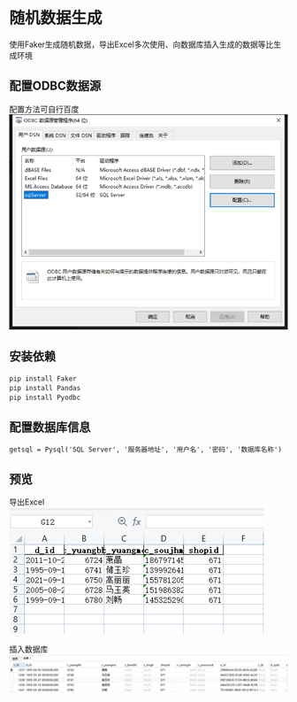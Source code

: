 # 随机数据生成
使用Faker生成随机数据，导出Excel多次使用、向数据库插入生成的数据等比生成环境

## 配置ODBC数据源

配置方法可自行百度
![ODBC](png/0.png)


## 安装依赖
`pip install Faker`  
`pip install Pandas`  
`pip install Pyodbc`  



## 配置数据库信息
`
getsql = Pysql('SQL Server',
                   '服务器地址',
                   '用户名',
                   '密码',
                   '数据库名称')
                   `


## 预览
导出Excel  
![ODBC](png/1.png)

插入数据库  
![ODBC](png/2.png)

